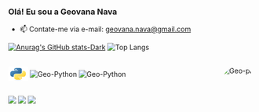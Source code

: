 ### Olá! Eu sou a Geovana Nava

- 📫 Contate-me via e-mail: geovana.nava@gmail.com
  
[![Anurag's GitHub stats-Dark](https://github-readme-stats.vercel.app/api?username=geovnv&show_icons=true&theme=midnight-purple#gh-dark-mode-only)](https://github.com/geovnv/github-readme-stats#gh-dark-mode-only)
![Top Langs](https://github-readme-stats.vercel.app/api/top-langs/?username=geovnv&layout=compact&theme=midnight-purple)

  <div style="display: inline_block"><br>
  <img align="center" alt="Geo-Python" height="30" width="40" src="https://raw.githubusercontent.com/devicons/devicon/master/icons/python/python-original.svg">
  <img align="center" alt="Geo-Python" height="30" width="40" src="https://cdn.jsdelivr.net/gh/devicons/devicon/icons/html5/html5-original.svg" />
  <img align="center" alt="Geo-Python" height="30" width="40" src="https://cdn.jsdelivr.net/gh/devicons/devicon/icons/css3/css3-original.svg" />
          
  <img align="right" alt="Geo-pic" height="150" style="border-radius:50px;" src="https://media.discordapp.net/attachments/856692075620597760/1020025578654552134/geogithub.png">
</div>
  
  ##
  
  <div> 
  <a href="https://www.instagram.com/geovnv/" target="_blank"><img src="https://img.shields.io/badge/-Instagram-%23E4405F?style=for-the-badge&logo=instagram&logoColor=white" target="_blank"></a>
  <a href="https://www.linkedin.com/in/geovana-nava-0545a319b/" target="_blank"><img src="https://img.shields.io/badge/-LinkedIn-%230077B5?style=for-the-badge&logo=linkedin&logoColor=white" target="_blank"></a>
      <a href = "mailto:geovana.nava@gmail.com"><img src="https://img.shields.io/badge/-Gmail-%23333?style=for-the-badge&logo=gmail&logoColor=white" target="_blank"></a>

